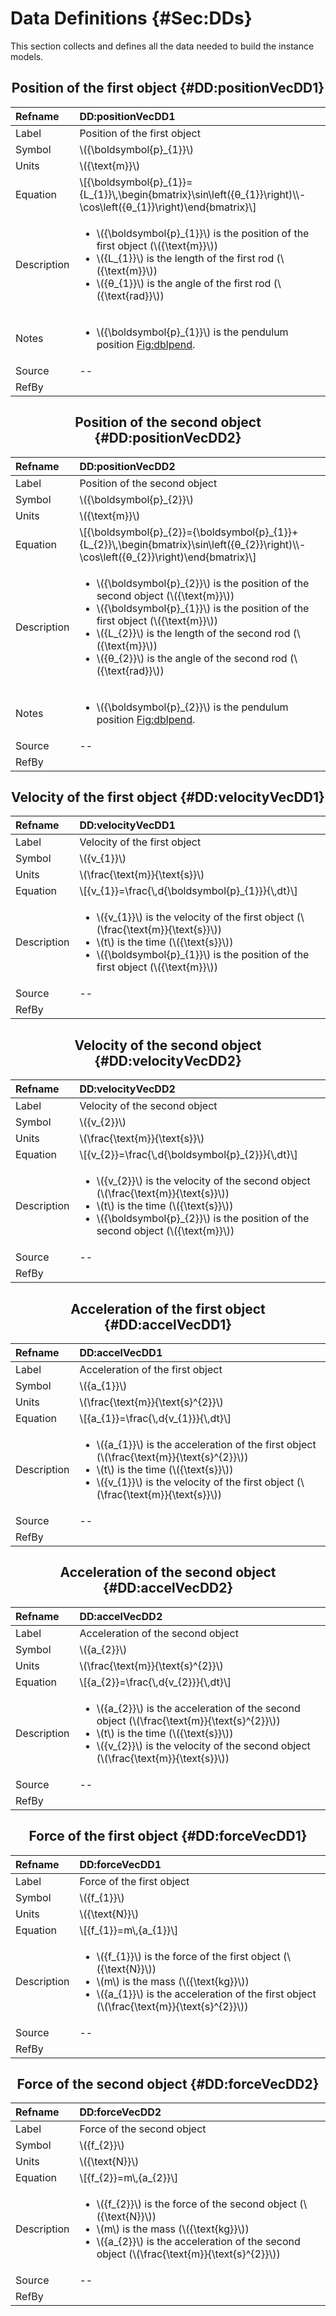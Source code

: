# Data Definitions {#Sec:DDs}

This section collects and defines all the data needed to build the instance models.

<div align="center">

## Position of the first object {#DD:positionVecDD1}

</div>

|Refname    |DD:positionVecDD1                                                                                                                                                                                                                                      |
|:----------|:------------------------------------------------------------------------------------------------------------------------------------------------------------------------------------------------------------------------------------------------------|
|Label      |Position of the first object                                                                                                                                                                                                                           |
|Symbol     |\\({\boldsymbol{p}\_{1}}\\)                                                                                                                                                                                                                            |
|Units      |\\({\text{m}}\\)                                                                                                                                                                                                                                       |
|Equation   |\\[{\boldsymbol{p}\_{1}}={L\_{1}}\\,\begin{bmatrix}\sin\left({θ\_{1}}\right)\\\\-\cos\left({θ\_{1}}\right)\end{bmatrix}\\]                                                                                                                             |
|Description|<ul><li>\\({\boldsymbol{p}\_{1}}\\) is the position of the first object (\\({\text{m}}\\))</li><li>\\({L\_{1}}\\) is the length of the first rod (\\({\text{m}}\\))</li><li>\\({θ\_{1}}\\) is the angle of the first rod (\\({\text{rad}}\\))</li></ul>|
|Notes      |<ul><li>\\({\boldsymbol{p}\_{1}}\\) is the pendulum position [Fig:dblpend](./SecPhysSyst.md#Figure:dblpend).</li></ul>                                                                                                                                 |
|Source     |--                                                                                                                                                                                                                                                     |
|RefBy      |                                                                                                                                                                                                                                                       |

<div align="center">

## Position of the second object {#DD:positionVecDD2}

</div>

|Refname    |DD:positionVecDD2                                                                                                                                                                                                                                                                                                                                    |
|:----------|:----------------------------------------------------------------------------------------------------------------------------------------------------------------------------------------------------------------------------------------------------------------------------------------------------------------------------------------------------|
|Label      |Position of the second object                                                                                                                                                                                                                                                                                                                        |
|Symbol     |\\({\boldsymbol{p}\_{2}}\\)                                                                                                                                                                                                                                                                                                                          |
|Units      |\\({\text{m}}\\)                                                                                                                                                                                                                                                                                                                                     |
|Equation   |\\[{\boldsymbol{p}\_{2}}={\boldsymbol{p}\_{1}}+{L\_{2}}\\,\begin{bmatrix}\sin\left({θ\_{2}}\right)\\\\-\cos\left({θ\_{2}}\right)\end{bmatrix}\\]                                                                                                                                                                                                     |
|Description|<ul><li>\\({\boldsymbol{p}\_{2}}\\) is the position of the second object (\\({\text{m}}\\))</li><li>\\({\boldsymbol{p}\_{1}}\\) is the position of the first object (\\({\text{m}}\\))</li><li>\\({L\_{2}}\\) is the length of the second rod (\\({\text{m}}\\))</li><li>\\({θ\_{2}}\\) is the angle of the second rod (\\({\text{rad}}\\))</li></ul>|
|Notes      |<ul><li>\\({\boldsymbol{p}\_{2}}\\) is the pendulum position [Fig:dblpend](./SecPhysSyst.md#Figure:dblpend).</li></ul>                                                                                                                                                                                                                               |
|Source     |--                                                                                                                                                                                                                                                                                                                                                   |
|RefBy      |                                                                                                                                                                                                                                                                                                                                                     |

<div align="center">

## Velocity of the first object {#DD:velocityVecDD1}

</div>

|Refname    |DD:velocityVecDD1                                                                                                                                                                                                                               |
|:----------|:-----------------------------------------------------------------------------------------------------------------------------------------------------------------------------------------------------------------------------------------------|
|Label      |Velocity of the first object                                                                                                                                                                                                                    |
|Symbol     |\\({v\_{1}}\\)                                                                                                                                                                                                                                  |
|Units      |\\(\frac{\text{m}}{\text{s}}\\)                                                                                                                                                                                                                 |
|Equation   |\\[{v\_{1}}=\frac{\\,d{\boldsymbol{p}\_{1}}}{\\,dt}\\]                                                                                                                                                                                          |
|Description|<ul><li>\\({v\_{1}}\\) is the velocity of the first object (\\(\frac{\text{m}}{\text{s}}\\))</li><li>\\(t\\) is the time (\\({\text{s}}\\))</li><li>\\({\boldsymbol{p}\_{1}}\\) is the position of the first object (\\({\text{m}}\\))</li></ul>|
|Source     |--                                                                                                                                                                                                                                              |
|RefBy      |                                                                                                                                                                                                                                                |

<div align="center">

## Velocity of the second object {#DD:velocityVecDD2}

</div>

|Refname    |DD:velocityVecDD2                                                                                                                                                                                                                                 |
|:----------|:-------------------------------------------------------------------------------------------------------------------------------------------------------------------------------------------------------------------------------------------------|
|Label      |Velocity of the second object                                                                                                                                                                                                                     |
|Symbol     |\\({v\_{2}}\\)                                                                                                                                                                                                                                    |
|Units      |\\(\frac{\text{m}}{\text{s}}\\)                                                                                                                                                                                                                   |
|Equation   |\\[{v\_{2}}=\frac{\\,d{\boldsymbol{p}\_{2}}}{\\,dt}\\]                                                                                                                                                                                            |
|Description|<ul><li>\\({v\_{2}}\\) is the velocity of the second object (\\(\frac{\text{m}}{\text{s}}\\))</li><li>\\(t\\) is the time (\\({\text{s}}\\))</li><li>\\({\boldsymbol{p}\_{2}}\\) is the position of the second object (\\({\text{m}}\\))</li></ul>|
|Source     |--                                                                                                                                                                                                                                                |
|RefBy      |                                                                                                                                                                                                                                                  |

<div align="center">

## Acceleration of the first object {#DD:accelVecDD1}

</div>

|Refname    |DD:accelVecDD1                                                                                                                                                                                                                                            |
|:----------|:---------------------------------------------------------------------------------------------------------------------------------------------------------------------------------------------------------------------------------------------------------|
|Label      |Acceleration of the first object                                                                                                                                                                                                                          |
|Symbol     |\\({a\_{1}}\\)                                                                                                                                                                                                                                            |
|Units      |\\(\frac{\text{m}}{\text{s}^{2}}\\)                                                                                                                                                                                                                       |
|Equation   |\\[{a\_{1}}=\frac{\\,d{v\_{1}}}{\\,dt}\\]                                                                                                                                                                                                                 |
|Description|<ul><li>\\({a\_{1}}\\) is the acceleration of the first object (\\(\frac{\text{m}}{\text{s}^{2}}\\))</li><li>\\(t\\) is the time (\\({\text{s}}\\))</li><li>\\({v\_{1}}\\) is the velocity of the first object (\\(\frac{\text{m}}{\text{s}}\\))</li></ul>|
|Source     |--                                                                                                                                                                                                                                                        |
|RefBy      |                                                                                                                                                                                                                                                          |

<div align="center">

## Acceleration of the second object {#DD:accelVecDD2}

</div>

|Refname    |DD:accelVecDD2                                                                                                                                                                                                                                              |
|:----------|:-----------------------------------------------------------------------------------------------------------------------------------------------------------------------------------------------------------------------------------------------------------|
|Label      |Acceleration of the second object                                                                                                                                                                                                                           |
|Symbol     |\\({a\_{2}}\\)                                                                                                                                                                                                                                              |
|Units      |\\(\frac{\text{m}}{\text{s}^{2}}\\)                                                                                                                                                                                                                         |
|Equation   |\\[{a\_{2}}=\frac{\\,d{v\_{2}}}{\\,dt}\\]                                                                                                                                                                                                                   |
|Description|<ul><li>\\({a\_{2}}\\) is the acceleration of the second object (\\(\frac{\text{m}}{\text{s}^{2}}\\))</li><li>\\(t\\) is the time (\\({\text{s}}\\))</li><li>\\({v\_{2}}\\) is the velocity of the second object (\\(\frac{\text{m}}{\text{s}}\\))</li></ul>|
|Source     |--                                                                                                                                                                                                                                                          |
|RefBy      |                                                                                                                                                                                                                                                            |

<div align="center">

## Force of the first object {#DD:forceVecDD1}

</div>

|Refname    |DD:forceVecDD1                                                                                                                                                                                                                           |
|:----------|:----------------------------------------------------------------------------------------------------------------------------------------------------------------------------------------------------------------------------------------|
|Label      |Force of the first object                                                                                                                                                                                                                |
|Symbol     |\\({f\_{1}}\\)                                                                                                                                                                                                                           |
|Units      |\\({\text{N}}\\)                                                                                                                                                                                                                         |
|Equation   |\\[{f\_{1}}=m\\,{a\_{1}}\\]                                                                                                                                                                                                              |
|Description|<ul><li>\\({f\_{1}}\\) is the force of the first object (\\({\text{N}}\\))</li><li>\\(m\\) is the mass (\\({\text{kg}}\\))</li><li>\\({a\_{1}}\\) is the acceleration of the first object (\\(\frac{\text{m}}{\text{s}^{2}}\\))</li></ul>|
|Source     |--                                                                                                                                                                                                                                       |
|RefBy      |                                                                                                                                                                                                                                         |

<div align="center">

## Force of the second object {#DD:forceVecDD2}

</div>

|Refname    |DD:forceVecDD2                                                                                                                                                                                                                             |
|:----------|:------------------------------------------------------------------------------------------------------------------------------------------------------------------------------------------------------------------------------------------|
|Label      |Force of the second object                                                                                                                                                                                                                 |
|Symbol     |\\({f\_{2}}\\)                                                                                                                                                                                                                             |
|Units      |\\({\text{N}}\\)                                                                                                                                                                                                                           |
|Equation   |\\[{f\_{2}}=m\\,{a\_{2}}\\]                                                                                                                                                                                                                |
|Description|<ul><li>\\({f\_{2}}\\) is the force of the second object (\\({\text{N}}\\))</li><li>\\(m\\) is the mass (\\({\text{kg}}\\))</li><li>\\({a\_{2}}\\) is the acceleration of the second object (\\(\frac{\text{m}}{\text{s}^{2}}\\))</li></ul>|
|Source     |--                                                                                                                                                                                                                                         |
|RefBy      |                                                                                                                                                                                                                                           |
